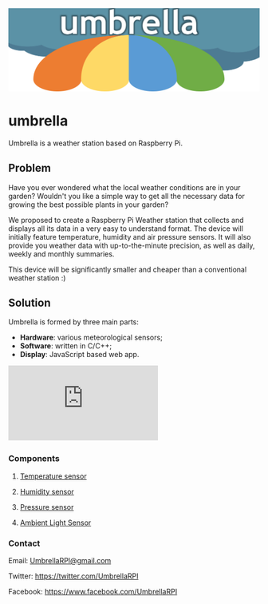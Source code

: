 ![alt text](https://github.com/Ranuncolo/umbrella/blob/master/header.jpg)

# umbrella

Umbrella is a weather station based on Raspberry Pi.


## Problem
Have you ever wondered what the local weather conditions are in your garden? Wouldn't you like a simple way to get all the necessary data for growing the best possible plants in your garden? 

We proposed to create a Raspberry Pi Weather station that collects and displays all its data in a very easy to understand format. The device will initially feature temperature, humidity and air pressure sensors.
It will also provide you weather data with up-to-the-minute precision, as well as daily, weekly and monthly summaries.

This device will be significantly smaller and cheaper than a conventional weather station :)

## Solution

Umbrella is formed by three main parts: 
- **Hardware**: various meteorological sensors;
- **Software**: written in C/C++;
- **Display**: JavaScript based web app.

![alt text](https://github.com/Ranuncolo/umbrella/blob/master/BlockDiagram.pdf)

### Components

1. [Temperature sensor](http://uk.farnell.com/on-semiconductor/nct75dmr2g/temperature-sensor-3deg-c-msop/dp/2627996)

2. [Humidity sensor](http://uk.farnell.com/honeywell/hih6030-021-001/sensor-humidity-no-filter-4-5/dp/2356755?st=hih6030-021-001)

3. [Pressure sensor](http://uk.farnell.com/nxp/mpl3115a2/pressure-sensor-20-110kpa-8lga/dp/2009084)

4. [Ambient Light Sensor](http://uk.farnell.com/texas-instruments/opt3001dnpt/ambient-light-sensor-uson-6/dp/2504234)
  
### Contact    
    
Email: UmbrellaRPI@gmail.com
    
Twitter: https://twitter.com/UmbrellaRPI
    
Facebook: https://www.facebook.com/UmbrellaRPI

